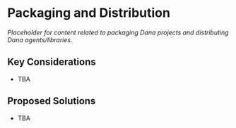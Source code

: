 # Packaging and Distribution

*Placeholder for content related to packaging Dana projects and distributing Dana agents/libraries.*

## Key Considerations
- TBA

## Proposed Solutions
- TBA 